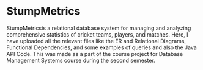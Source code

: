 # StumpMetrics
StumpMetricsis a relational database system for managing and analyzing comprehensive statistics of cricket teams, players, and matches.
Here, I have uploaded all the relevant files like the ER and Relational Diagrams, Functional Dependencies, and some examples of queries and also the Java API Code.
This was made as a part of the course project for Database Management Systems course during the second semester.
